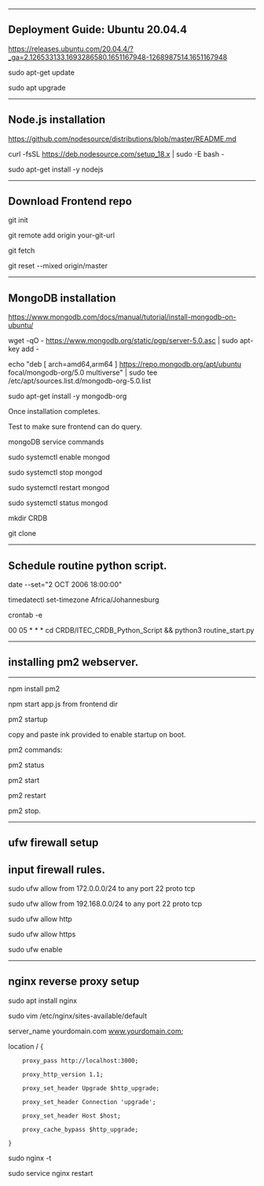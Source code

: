 
----------------------------------------------------
Deployment Guide: Ubuntu 20.04.4
----------------------------------------------------


https://releases.ubuntu.com/20.04.4/?_ga=2.126533133.1693286580.1651167948-1268987514.1651167948

sudo apt-get update

sudo apt upgrade


-----------------------------------------
Node.js installation
-----------------------------------------

https://github.com/nodesource/distributions/blob/master/README.md

curl -fsSL https://deb.nodesource.com/setup_18.x | sudo -E bash -

sudo apt-get install -y nodejs


------------------------------------------
Download Frontend repo
------------------------------------------

git init

git remote add origin your-git-url

git fetch

git reset --mixed origin/master


-------------------------------------------------
MongoDB installation
-------------------------------------------------

https://www.mongodb.com/docs/manual/tutorial/install-mongodb-on-ubuntu/

wget -qO - https://www.mongodb.org/static/pgp/server-5.0.asc | sudo apt-key add -

echo "deb [ arch=amd64,arm64 ] https://repo.mongodb.org/apt/ubuntu focal/mongodb-org/5.0 multiverse" | sudo tee /etc/apt/sources.list.d/mongodb-org-5.0.list

sudo apt-get install -y mongodb-org

Once installation completes.

Test to make sure frontend can do query.

mongoDB service commands

sudo systemctl enable mongod

sudo systemctl stop mongod

sudo systemctl restart mongod

sudo systemctl status mongod


mkdir CRDB

git clone


-----------------------------------------------------------------
Schedule routine python script.
-----------------------------------------------------------------

date --set="2 OCT 2006 18:00:00"

timedatectl set-timezone Africa/Johannesburg

crontab -e

00 05 * * * cd CRDB/ITEC_CRDB_Python_Script && python3 routine_start.py


------------------------------------------------
## installing pm2 webserver.
------------------------------------------------
npm install pm2

npm start app.js from frontend dir

pm2 startup

copy and paste ink provided to enable startup on boot.


pm2 commands:

pm2 status

pm2 start

pm2 restart

pm2 stop.


-----------------------------------------------------
ufw firewall setup
-----------------------------------------------------
## input firewall rules.

sudo ufw allow from 172.0.0.0/24 to any port 22 proto tcp

sudo ufw allow from 192.168.0.0/24 to any port 22 proto tcp

sudo ufw allow http

sudo ufw allow https

sudo ufw enable


---------------------------------------------------
nginx reverse proxy setup
---------------------------------------------------

sudo apt install nginx

sudo vim /etc/nginx/sites-available/default

server_name yourdomain.com www.yourdomain.com;

location / {

        proxy_pass http://localhost:3000;
        
        proxy_http_version 1.1;
        
        proxy_set_header Upgrade $http_upgrade;
        
        proxy_set_header Connection 'upgrade';
        
        proxy_set_header Host $host;
        
        proxy_cache_bypass $http_upgrade;
        
    }
    
sudo nginx -t

sudo service nginx restart

